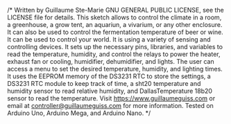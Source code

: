 /*
Written by Guillaume Ste-Marie
GNU GENERAL PUBLIC LICENSE, see the LICENSE file for details.
This sketch allows to control the climate in a room, a greenhouse, a grow tent,
an aquariun, a vivarium, or any other enclosure. It can also be used to control
the fermentation temperature of beer or wine. It can be used to control your world.
It is using a variety of sensing and controlling devices.
It sets up the necessary pins, libraries, and variables to read the
temperature, humidity, and control the relays to power the heater,
exhaust fan or cooling, humidifier, dehumidifier, and lights.
The user can access a menu to set the desired temperature, humidity,
and lighting times. It uses the EEPROM memory of the DS3231 RTC to store the settings,
a DS3231 RTC module to keep track of time, a sht20 temperature and humidity sensor
to read relative humidity, and DallasTemperature 18b20 sensor to read the temperature.
Visit https://www.guillaumeguiss.com or email at controller@guillaumeguiss.com for more information.
Tested on Arduino Uno, Arduino Mega, and Arduino Nano.
*/
